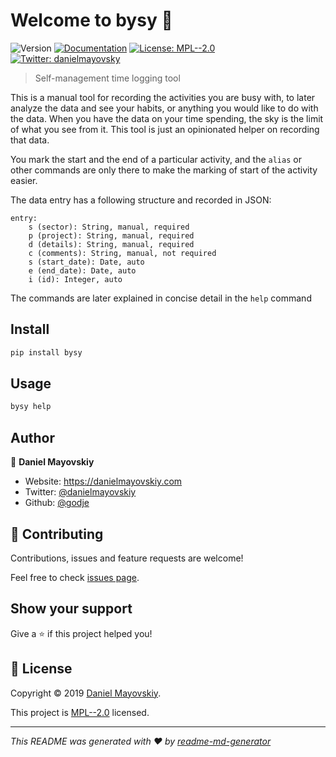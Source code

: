 # Welcome to bysy 👋
![Version](https://img.shields.io/badge/version-0.9-blue.svg?cacheSeconds=2592000)
[![Documentation](https://img.shields.io/badge/documentation-yes-brightgreen.svg)](https://github.com/Godje/bysy/wiki)
[![License: MPL--2.0](https://img.shields.io/badge/License-MPL--2.0-yellow.svg)](https://github.com/Godje/bysy/blob/master/LICENSE)
[![Twitter: danielmayovsky](https://img.shields.io/twitter/follow/danielmayovsky.svg?style=social)](https://twitter.com/danielmayovsky)

> Self-management time logging tool

This is a manual tool for recording the activities you are busy with, to later analyze the data and see your habits, or anything you would like to do with the data. When you have the data on your time spending, the sky is the limit of what you see from it. This tool is just an opinionated helper on recording that data.

You mark the start and the end of a particular activity, and the `alias` or other commands are only there to make the marking of start of the activity easier.

The data entry has a following structure and recorded in JSON:

```
entry:
	s (sector): String, manual, required
	p (project): String, manual, required
	d (details): String, manual, required
	c (comments): String, manual, not required 
	s (start_date): Date, auto
	e (end_date): Date, auto
	i (id): Integer, auto
```

The commands are later explained in concise detail in the `help` command

## Install

```sh
pip install bysy
```

## Usage

```sh
bysy help
```

## Author

👤 **Daniel Mayovskiy**

* Website: https://danielmayovskiy.com
* Twitter: [@danielmayovskiy](https://twitter.com/DanielMayovsky)
* Github: [@godje](https://github.com/godje)

## 🤝 Contributing

Contributions, issues and feature requests are welcome!

Feel free to check [issues page](https://github.com/Godje/bysy/issues).

## Show your support

Give a ⭐️ if this project helped you!


## 📝 License

Copyright © 2019 [Daniel Mayovskiy](https://github.com/godje).

This project is [MPL--2.0](https://github.com/Godje/bysy/blob/master/LICENSE) licensed.

***
_This README was generated with ❤️ by [readme-md-generator](https://github.com/kefranabg/readme-md-generator)_
